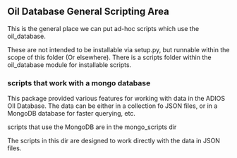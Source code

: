 ## Oil Database General Scripting Area

This is the general place we can put ad-hoc scripts which use the oil_database.

These are not intended to be installable via setup.py, but runnable within the scope of this folder (Or elsewhere).
There is a scripts folder within the oil_database module for installable scripts.

### scripts that work with a mongo database

This package provided various features for working with data in the ADIOS OIl Database. The data can be either in a collection fo JSON files, or in a MongoDB database for faster querying, etc.

scripts that use the MongoDB are in the mongo_scripts dir

The scripts in this dir are designed to work directly with the data in JSON files.
